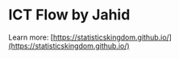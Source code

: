 # ICT Flow by Jahid

Learn more: [https://statisticskingdom.github.io/](https://statisticskingdom.github.io/)